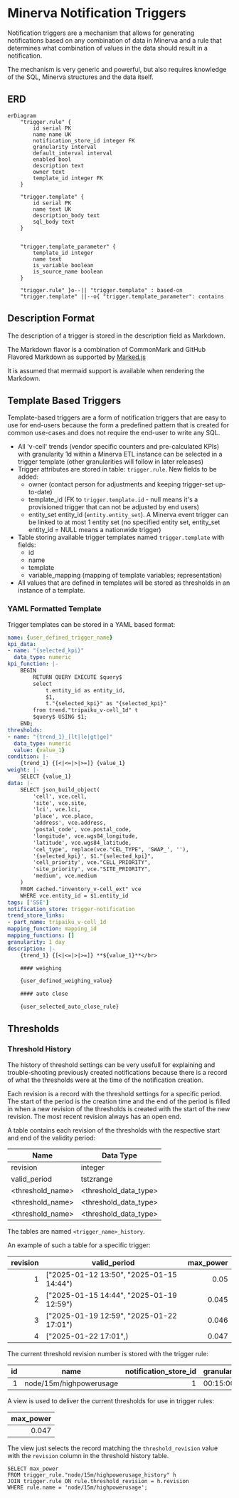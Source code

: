 # Minerva Notification Triggers

Notification triggers are a mechanism that allows for generating notifications
based on any combination of data in Minerva and a rule that determines what
combination of values in the data should result in a notification.

The mechanism is very generic and powerful, but also requires knowledge of the
SQL, Minerva structures and the data itself.

## ERD 

```mermaid
erDiagram
    "trigger.rule" {
        id serial PK
        name name UK
        notification_store_id integer FK
        granularity interval
        default_interval interval
        enabled bool
        description text
        owner text
        template_id integer FK
    }

    "trigger.template" {
        id serial PK
        name text UK
        description_body text
        sql_body text
    }


    "trigger.template_parameter" {
        template_id integer
        name text
        is_variable boolean
        is_source_name boolean
    }

    "trigger.rule" }o--|| "trigger.template" : based-on
    "trigger.template" ||--o{ "trigger.template_parameter": contains
```

## Description Format

The description of a trigger is stored in the description field as Markdown.

The Markdown flavor is a combination of CommonMark and GitHub Flavored Markdown
as supported by [Marked.js](https://marked.js.org/#specifications)

It is assumed that mermaid support is available when rendering the Markdown.

## Template Based Triggers

Template-based triggers are a form of notification triggers that are easy to
use for end-users because the form a predefined pattern that is created for
common use-cases and does not require the end-user to write any SQL.

* All 'v-cell' trends (vendor specific counters and pre-calculated KPIs) with
  granularity 1d within a Minerva ETL instance can be selected in a trigger
  template (other granularities will follow in later releases)
* Trigger attributes are stored in table: `trigger.rule`.
  New fields to be added:
  - owner (contact person for adjustments and keeping trigger-set up-to-date)
  - template_id (FK to `trigger.template.id` - null means it's a provisioned
    trigger that can not be adjusted by end users)
  - entity_set entity_id (`entity.entity_set`). A Minerva event trigger can be
    linked to at most 1 entity set (no specified entity set, entity_set
    entity_id = NULL means a nationwide trigger)
* Table storing available trigger templates named `trigger.template` with fields:
  - id
  - name
  - template
  - variable_mapping (mapping of template variables; representation)
* All values that are defined in templates will be stored as thresholds in an
  instance of a template.

### YAML Formatted Template

Trigger templates can be stored in a YAML based format:
```yaml
name: {user_defined_trigger_name}
kpi_data:
- name: "{selected_kpi}"
  data_type: numeric
kpi_function: |-
    BEGIN
        RETURN QUERY EXECUTE $query$
        select
            t.entity_id as entity_id,
            $1,
            t."{selected_kpi}" as "{selected_kpi}"
        from trend."tripaiku_v-cell_1d" t
        $query$ USING $1;
    END;
thresholds:
- name: "{trend_1}_[lt|le|gt|ge]"
  data_type: numeric
  value: {value_1}
condition: |-
    {trend_1} {[<|<=|>|>=]} {value_1}
weight: |-
    SELECT {value_1}
data: |-
    SELECT json_build_object(
        'cell', vce.cell,
        'site', vce.site,
        'lci', vce.lci,
        'place', vce.place,
        'address', vce.address,
        'postal_code', vce.postal_code,
        'longitude', vce.wgs84_longitude,
        'latitude', vce.wgs84_latitude,
        'cel_type', replace(vce."CEL_TYPE", 'SWAP_', ''),
        '{selected_kpi}', $1."{selected_kpi}",
        'cell_priority', vce."CELL_PRIORITY",
        'site_priority', vce."SITE_PRIORITY",
        'medium', vce.medium
    )
    FROM cached."inventory_v-cell_ext" vce
    WHERE vce.entity_id = $1.entity_id
tags: ['SSE']
notification_store: trigger-notification
trend_store_links:
- part_name: tripaiku_v-cell_1d
mapping_function: mapping_id
mapping_functions: []
granularity: 1 day
description: |-
    {trend_1} {[<|<=|>|>=]} **${value_1}**</br>

    #### weighing

    {user_defined_weighing_value}

    #### auto close

    {user_selected_auto_close_rule}
```

## Thresholds

### Threshold History

The history of threshold settings can be very usefull for explaining and
trouble-shooting previously created notifications because there is a record of
what the thresholds were at the time of the notification creation.

Each revision is a record with the threshold settings for a specific period.
The start of the period is the creation time and the end of the period is
filled in when a new revision of the thresholds is created with the start of
the new revision. The most recent revision always has an open end.

A table contains each revision of the thresholds with the respective start and
end of the validity period:

| Name               | Data Type               |
|--------------------|-------------------------|
| revision           | integer                 |
| valid_period       | tstzrange               |
| \<threshold_name\> | \<threshold_data_type\> |
| \<threshold_name\> | \<threshold_data_type\> |
| \<threshold_name\> | \<threshold_data_type\> |

The tables are named `<trigger_name>_history`.

An example of such a table for a specific trigger:

| revision | valid_period                             | max_power |
|---------:|------------------------------------------|----------:|
|        1 | ["2025-01-12 13:50", "2025-01-15 14:44") |      0.05 |
|        2 | ["2025-01-15 14:44", "2025-01-19 12:59") |     0.045 |
|        3 | ["2025-01-19 12:59", "2025-01-22 17:01") |     0.046 |
|        4 | ["2025-01-22 17:01",)                    |     0.047 |

The current threshold revision number is stored with the trigger rule:

| id | name                    | notification_store_id | granularity | default_interval | enabled | threshold_revision | description |
|---:|-------------------------|----------------------:|-------------|------------------|---------|-------------------:|-------------|
|  1 | node/15m/highpowerusage |                     1 | 00:15:00    |                  | t       |                  4 |             |

A view is used to deliver the current thresholds for use in trigger rules:

| max_power |
|----------:|
|     0.047 |

The view just selects the record matching the `threshold_revision` value with
the `revision` column in the threshold history table.

```
SELECT max_power
FROM trigger_rule."node/15m/highpowerusage_history" h
JOIN trigger.rule ON rule.threshold_revision = h.revision
WHERE rule.name = 'node/15m/highpowerusage';
```
